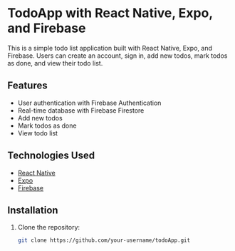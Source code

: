 # TodoApp with React Native, Expo, and Firebase

This is a simple todo list application built with React Native, Expo, and Firebase. Users can create an account, sign in, add new todos, mark todos as done, and view their todo list.

## Features

- User authentication with Firebase Authentication
- Real-time database with Firebase Firestore
- Add new todos
- Mark todos as done
- View todo list

## Technologies Used

- [React Native](https://reactnative.dev/)
- [Expo](https://expo.dev/)
- [Firebase](https://firebase.google.com/)

## Installation

1. Clone the repository:

   ```bash
   git clone https://github.com/your-username/todoApp.git
